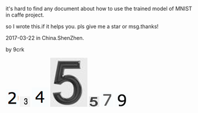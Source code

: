 it's hard to find any document about how to use the trained model of MNIST in caffe project.

so I wrote this.if it helps you. pls give me a star or msg.thanks!

2017-03-22 in China.ShenZhen.



by 9crk

![2](2.png)
![3](3.jpg)
![4](4.png)
![5](5.png)
![5](5.jpg)
![7](7.png)
![9](9.png)
